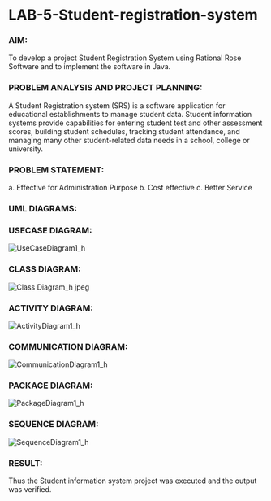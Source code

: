 # LAB-5-Student-registration-system
### AIM:
To develop a project Student Registration System using Rational Rose Software and to
implement the software in Java.
### PROBLEM ANALYSIS AND PROJECT PLANNING:
A Student Registration system (SRS) is a software application for educational
establishments to manage student data. Student information systems provide capabilities for
entering student test and other assessment scores, building student schedules, tracking student
attendance, and managing many other student-related data needs in a school, college or
university.
### PROBLEM STATEMENT:
a. Effective for Administration Purpose
b. Cost effective
c. Better Service
### UML DIAGRAMS:

### USECASE DIAGRAM:

![UseCaseDiagram1_h](https://github.com/user-attachments/assets/b21d09cd-c803-4466-b9fe-b9eef3acbd87)

### CLASS DIAGRAM:
![Class Diagram_h jpeg](https://github.com/user-attachments/assets/341a783a-bd06-411b-aafd-c5b98d55ff46)


### ACTIVITY DIAGRAM:

![ActivityDiagram1_h](https://github.com/user-attachments/assets/d27e42bc-33a6-489f-b734-f36cb526d047)

### COMMUNICATION DIAGRAM:
![CommunicationDiagram1_h](https://github.com/user-attachments/assets/3eaa00fc-0748-418a-8c1a-5d46e1d962d7)


### PACKAGE DIAGRAM:
![PackageDiagram1_h](https://github.com/user-attachments/assets/7026cc20-b0fb-4a58-ab22-66155037816b)


### SEQUENCE DIAGRAM:


![SequenceDiagram1_h](https://github.com/user-attachments/assets/8649f0f1-45e0-41a3-9bad-3c9d3cfadeff)


### RESULT:
Thus the Student information system project was executed and the output was
verified.

